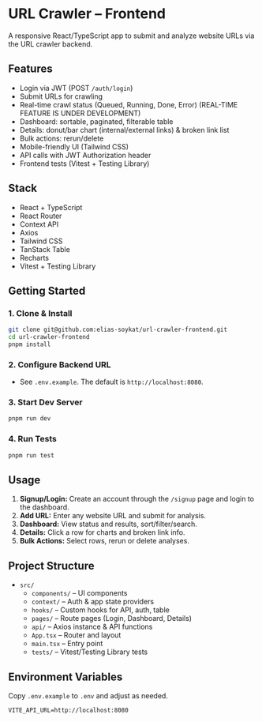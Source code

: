 # URL Crawler – Frontend

A responsive React/TypeScript app to submit and analyze website URLs via the URL crawler backend.

## Features

- Login via JWT (POST `/auth/login`)
- Submit URLs for crawling
- Real-time crawl status (Queued, Running, Done, Error) (REAL-TIME FEATURE IS UNDER DEVELOPMENT)
- Dashboard: sortable, paginated, filterable table
- Details: donut/bar chart (internal/external links) & broken link list
- Bulk actions: rerun/delete
- Mobile-friendly UI (Tailwind CSS)
- API calls with JWT Authorization header
- Frontend tests (Vitest + Testing Library)

## Stack

- React + TypeScript
- React Router
- Context API
- Axios
- Tailwind CSS
- TanStack Table
- Recharts
- Vitest + Testing Library

## Getting Started

### 1. Clone & Install

```bash
git clone git@github.com:elias-soykat/url-crawler-frontend.git
cd url-crawler-frontend
pnpm install
```

### 2. Configure Backend URL

- See `.env.example`. The default is `http://localhost:8080`.

### 3. Start Dev Server

```bash
pnpm run dev
```

### 4. Run Tests

```bash
pnpm run test
```

## Usage

1. **Signup/Login:** Create an account through the `/signup` page and login to the dashboard.
2. **Add URL:** Enter any website URL and submit for analysis.
3. **Dashboard:** View status and results, sort/filter/search.
4. **Details:** Click a row for charts and broken link info.
5. **Bulk Actions:** Select rows, rerun or delete analyses.

## Project Structure

- `src/`
    - `components/` – UI components
    - `context/` – Auth & app state providers
    - `hooks/` – Custom hooks for API, auth, table
    - `pages/` – Route pages (Login, Dashboard, Details)
    - `api/` – Axios instance & API functions
    - `App.tsx` – Router and layout
    - `main.tsx` – Entry point
    - `tests/` – Vitest/Testing Library tests

## Environment Variables

Copy `.env.example` to `.env` and adjust as needed.

```
VITE_API_URL=http://localhost:8080
```
